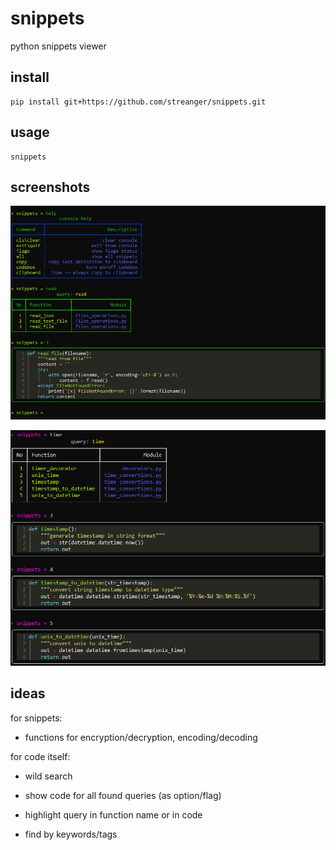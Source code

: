 # snippets

python snippets viewer

## install

```
pip install git+https://github.com/streanger/snippets.git
```

## usage

```
snippets
```

## screenshots

![image](screenshots/snippets_viewer.png)

![image](screenshots/screen_time_snippets.png)

## ideas

for snippets:

- functions for encryption/decryption, encoding/decoding

for code itself:

- wild search

- show code for all found queries (as option/flag)

- highlight query in function name or in code

- find by keywords/tags


